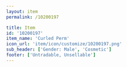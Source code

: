 ```yaml
---
layout: item
permalink: /10200197

title: Item
id: '10200197'
item_name: 'Curled Perm'
icon_url: 'item/icon/customize/10200197.png'
sub_header: ['Gender: Male', 'Cosmetic']
footer: ['Untradable, Unsellable']
---
```

